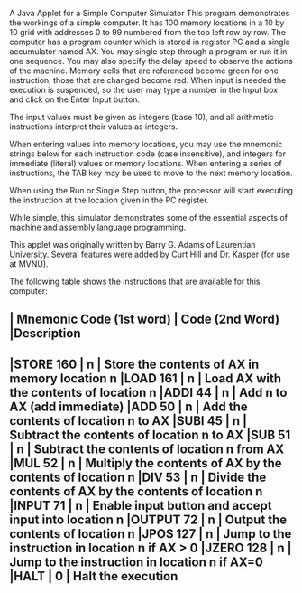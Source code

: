 A Java Applet for a Simple Computer Simulator
This program demonstrates the workings of a simple computer. It has 100 memory locations in a 10 by 10 grid with addresses 0 to 99 numbered from the top left row by row. The computer has a program counter which is stored in register PC and a single accumulator named AX. You may single step through a program or run it in one sequence. You may also specify the delay speed to observe the actions of the machine. Memory cells that are referenced become green for one instruction, those that are changed become red. When input is needed the execution is suspended, so the user may type a number in the Input box and click on the Enter Input button.

The input values must be given as integers (base 10), and all arithmetic instructions interpret their values as integers.

When entering values into memory locations, you may use the mnemonic strings below for each instruction code (case insensitive), and integers for immediate (literal) values or memory locations. When entering a series of instructions, the TAB key may be used to move to the next memory location.

When using the Run or Single Step button, the processor will start executing the instruction at the location given in the PC register.

While simple, this simulator demonstrates some of the essential aspects of machine and assembly language programming.

This applet was originally written by Barry G. Adams of Laurentian University. Several features were added by Curt Hill and Dr. Kasper (for use at MVNU).

The following table shows the instructions that are available for this computer:

| Mnemonic	Code (1st word) |	Code (2nd Word)	|Description
-------------------------------------------------------------------------------------------------------------
|STORE 160	                | n               | Store the contents of AX in memory location  n
|LOAD	 161	                | n	              | Load AX with the contents of location n
|ADDI	 44	                  | n	              | Add n to AX (add immediate)
|ADD	 50	                  | n               | Add the contents of location n to AX
|SUBI	 45	                  | n	              | Subtract the contents of location n to AX
|SUB	51	                  | n	              | Subtract the contents of location n from AX
|MUL	52	                  | n	              | Multiply the contents of AX by the contents of location n
|DIV	53	                  | n	              | Divide the contents of AX by the contents of location n
|INPUT	71	                | n	              | Enable input button and accept input into location n
|OUTPUT	72	                | n	              | Output the contents of location n
|JPOS	127	                  | n               | Jump to the instruction in location n if AX > 0
|JZERO	128	                | n	              | Jump to the instruction in location n if AX=0
|HALT                       |	0	              | Halt the execution
----------------------------------------------------------------------------------------------------------------
